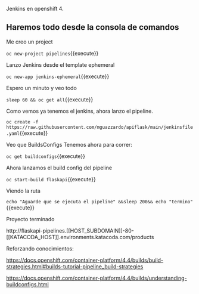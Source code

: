 Jenkins en openshift 4.


## Haremos todo desde la consola de comandos 

Me creo un project

`oc new-project pipelines`{{execute}}


Lanzo Jenkins desde el template ephemeral

`oc new-app jenkins-ephemeral`{{execute}}

Espero un minuto y veo todo

`sleep 60 && oc get all`{{execute}}

Como vemos ya tenemos el jenkins, ahora lanzo el pipeline.

`oc create -f https://raw.githubusercontent.com/mguazzardo/apiflask/main/jenkinsfile.yaml`{{execute}}


Veo que BuildsConfigs Tenemos ahora para correr:

`oc get buildconfigs`{{execute}}

Ahora lanzamos el build config del pipeline

`oc start-build flaskapi`{{execute}}


Viendo la ruta

`echo "Aguarde que se ejecuta el pipeline" &&sleep 200&& echo "termino"`{{execute}}

Proyecto terminado

http://flaskapi-pipelines.[[HOST_SUBDOMAIN]]-80-[[KATACODA_HOST]].environments.katacoda.com/products


Reforzando conocimientos:

https://docs.openshift.com/container-platform/4.4/builds/build-strategies.html#builds-tutorial-pipeline_build-strategies

https://docs.openshift.com/container-platform/4.4/builds/understanding-buildconfigs.html



